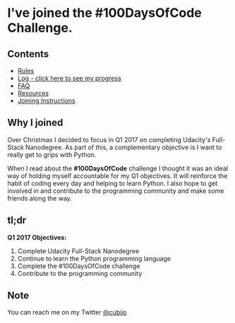 # I've joined the #100DaysOfCode Challenge.

## Contents
* [Rules](rules.md)
* [Log - click here to see my progress](log.md)
* [FAQ](FAQ.md)
* [Resources](resources.md)
* [Joining Instructions](JoiningInstructions.de)

## Why I joined
Over Christmas I decided to focus in Q1 2017 on completing Udacity's Full-Stack Nanodegree. As part of this, a complementary objective is I want to really get to grips with Python. 

When I read about the **#100DaysOfCode** challenge I thought it was an ideal way of holding myself accountable for my Q1 objectives. It will reinforce the habit of coding every day and helping to learn Python. I also hope to get involved in and contribute to the programming community and make some friends along the way.

## tl;dr
**Q1 2017 Objectives:**

1. Complete Udacity Full-Stack Nanodegree
2. Continue to learn the Python programming language
3. Complete the #100DaysOfCode challenge
4. Contribute to the programming community

## Note 
You can reach me on my Twitter [@cubiio](https://twitter.com/cubiio)




